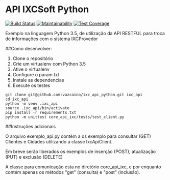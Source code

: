 # API IXCSoft Python
[![Build Status](https://travis-ci.org/vazcaino/ixc_api_python.svg?branch=master)](https://travis-ci.org/vazcaino/ixc_api_python)
[![Maintainability](https://api.codeclimate.com/v1/badges/b77cb29c3a4bdfe5a90d/maintainability)](https://codeclimate.com/github/vazcaino/ixc_api_python/maintainability)
[![Test Coverage](https://api.codeclimate.com/v1/badges/b77cb29c3a4bdfe5a90d/test_coverage)](https://codeclimate.com/github/vazcaino/ixc_api_python/test_coverage)

Exemplo na linguagem Python 3.5, de utilização da API RESTFUL para troca de informações com o sistema IXCProvedor


##Como desenvolver:

1. Clone o repositório
2. Crie um virtualenv com Python 3.5
3. Ative o virtualenv
4. Configure o param.txt
5. Instale as dependencias
6. Execute os testes

```console
git clone git@github.com:vazcaino/ixc_api_python.git ixc_api
cd ixc_api
python -m venv .ixc_api
source .ixc_api/bin/activate
pip install -r requirements.txt
python -m unittest core_api_ixc/tests/test_client.py
```

##Instruções adicionais

O arquivo exemplo_api.py contém a os exemplo para consultar (GET) Clientes e Cidades utilizando a classe IxcApiClient.

Em breve serão liberados os exemplos de inserção (POST), atualização (PUT) e exclusão (DELETE)

A classe para comunicação esta no diretório core_api_ixc, e por enquanto contém apenas os métodos "get" (consulta) e "post" (inclusão). 

